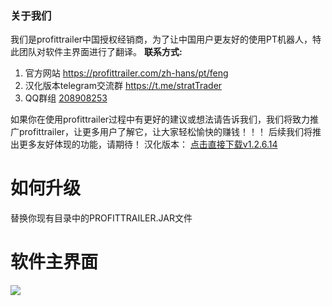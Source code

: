 ### 关于我们
我们是profittrailer中国授权经销商，为了让中国用户更友好的使用PT机器人，特此团队对软件主界面进行了翻译。
**联系方式:**
1. 官方网站   https://profittrailer.com/zh-hans/pt/feng  
2. 汉化版本telegram交流群   https://t.me/stratTrader
3. QQ群组   [208908253](点击链接加入群【币安交易机器人】：https://jq.qq.com/?_wv=1027&k=5sYewgi "208908253")

如果你在使用profittrailer过程中有更好的建议或想法请告诉我们，我们将致力推广profittrailer，让更多用户了解它，让大家轻松愉快的赚钱！！！
后续我们将推出更多友好体现的功能，请期待！
汉化版本：
[点击直接下载v1.2.6.14](https://github.com/fslit/profittrailer-zh/raw/master/v1.2.6.14/ProfitTrailer.jar "点击直接下载v1.2.6.14")
# **如何升级**
替换你现有目录中的PROFITTRAILER.JAR文件
# 软件主界面
![](https://raw.githubusercontent.com/fslit/profittrailer-zh/master/pt.png)
